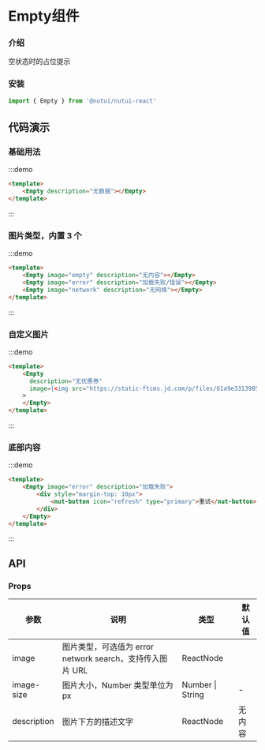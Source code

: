 #  Empty组件

### 介绍

空状态时的占位提示

### 安装

```javascript
import { Empty } from '@nutui/nutui-react'
```


## 代码演示

### 基础用法
:::demo
```html
<template>
    <Empty description="无数据"></Empty>
</template>
```
:::

### 图片类型，内置 3 个
:::demo
```html
<template>
    <Empty image="empty" description="无内容"></Empty>
    <Empty image="error" description="加载失败/错误"></Empty>
    <Empty image="network" description="无网络"></Empty>
</template>
```
:::

### 自定义图片
:::demo
```html
<template>
    <Empty
      description="无优惠券" 
      image={<img src="https://static-ftcms.jd.com/p/files/61a9e3313985005b3958672e.png" />}
    >
    </Empty>
</template>
```
:::

### 底部内容
:::demo
```html
<template>
    <Empty image="error" description="加载失败">
        <div style="margin-top: 10px">
            <nut-button icon="refresh" type="primary">重试</nut-button>
        </div>
    </Empty>
</template>
```
:::
## API

### Props

| 参数         | 说明                             | 类型   | 默认值           |
|--------------|----------------------------------|--------|------------------|
| image         | 图片类型，可选值为 error network search，支持传入图片 URL              | ReactNode       |
| image-size        | 图片大小，Number 类型单位为 px                         | Number \| String | -       |
| description         | 图片下方的描述文字 | ReactNode | 无内容                |



